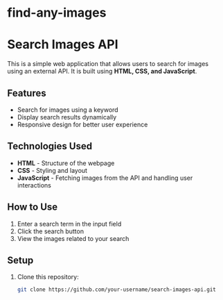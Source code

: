 # find-any-images

# Search Images API

This is a simple web application that allows users to search for images using an external API. It is built using **HTML, CSS, and JavaScript**.

## Features

- Search for images using a keyword  
- Display search results dynamically  
- Responsive design for better user experience  

## Technologies Used

- **HTML** - Structure of the webpage  
- **CSS** - Styling and layout  
- **JavaScript** - Fetching images from the API and handling user interactions  

## How to Use

1. Enter a search term in the input field  
2. Click the search button  
3. View the images related to your search  

## Setup

1. Clone this repository:  
   ```sh
   git clone https://github.com/your-username/search-images-api.git
